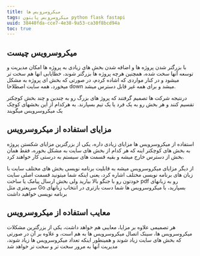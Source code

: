 ```yaml
---
title: میکروسرویس ها
tags: میکروسرویس پایتون python flask fastapi
uuid: 38440fda-cce7-4e38-9a53-ca30f8bcd94a
toc: true
---
```


## میکروسرویس چیست
با بزرگتر شدن پروژه ها و اضافه شدن بخش های زیادی به پروژه ها امکان مدیریت و توسعه آنها سخت شده، همچنین هرچه پروژه ها بزرگتر شوند، خطایابی انها هم سخت تر میشود و در کنار مواردی که اشاده کردم، در صورتی که بخش ای پروژه به مشکل میخورد، همه سایت اصطلاحا down میشد و برای همه غیر قابل دسترس میشد.

درنتیجه شرکت ها تصمیم گرفتند که پروژ های بزرگ رو به چندین و چند بخش کوچکتر تقسیم کنند و هر بخش رو به یک فرد یا یک تیم بسپارند.
به هرکدام از این بخشهای کوچک یک میکروسرویس میگویند

## مزایای استفاده از میکروسرویس
استفاده از میکروسرویس ها مزایای زیادی داره، یکی از بزرگترین مزایای شکستن پروژه به بخش های کوچکتر اینه که هر کدام از بخش های سایت به مشکل بخوره، فقط همان بخش از دسترس خارج میشه و بقیه قسمت های سیستم به درستی کار خواهند کرد.

از دیگر مزایای میکروسرویس میشه به قابلیت برنامه نویسی بخش های مختلف سایت با زبان های برنامه نویسی مختلف اشاره کرد، یعنی اینکه شما میتونید قسمت اصلی سایت خودتون رو با جنگو بالا بیارید ولی بخش ارسال پیامک یا ساخت pdf رو به زبانهای سریعتری مثل Go بسپارید، با میکروسرویس ها شما دست بازتری در انتخاب زبانهای برنامه نویسی خواهید داشت

## معایب استفاده از میکروسرویس
هر تصمیمی علاوه بر مزایا، معایبی هم خواهد داشت، یکی از بزرگترین مشکلات میکروسرویس ها، سینک اتصال میکروسرویس ها به هم است، و علاوه بر آن در صورتی که بخش های سایت زیاد شوند و همینطور اینکه تعداد میکروسرویس ها زیاد شوند، مدیریت آنها به مرور سخت تر و سخت تر خواهد شد

